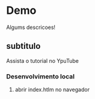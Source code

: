 # Demo 

Algums descricoes!

## subtitulo

Assista o tutorial no YpuTube

### Desenvolvimento local

1. abrir index.htlm no  navegador
